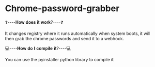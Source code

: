 # Chrome-password-grabber




❓----𝐇𝐨𝐰 𝐝𝐨𝐞𝐬 𝐢𝐭 𝐰𝐨𝐫𝐤?----❓

It changes registry where it runs automatically when system boots, it 
will then grab the chrome passwords and send it to a webhook.


💻----𝐇𝐨𝐰 𝐝𝐨 𝐈 𝐜𝐨𝐦𝐩𝐢𝐥𝐞 𝐢𝐭?----💻

You can use the pyinstaller python library to compile it
